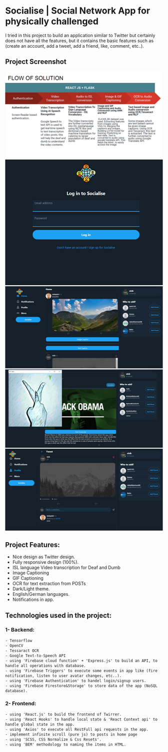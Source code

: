 # Socialise | Social Network App for physically challenged

I tried in this project to build an application similar to Twitter but certainly does not have all the features, but it contains the basic features such as (create an account, add a tweet, add a friend, like, comment, etc..).

## Project Screenshot
![Socialise screenshot](Screenshots/workflow.png)  
![Socialise screenshot](Screenshots/login.png)
![Socialise screenshot](Screenshots/home.png)
![Socialise screenshot](Screenshots/isl.png)  
![Socialise screenshot](Screenshots/others.png)  

## Project Features:
- Nice design as Twitter design.
- Fully responsive design (100%).
- ISL language Video transcription for Deaf and Dumb 
- Image Captioning 
- GIF Captioning
- OCR for text extraction from POSTs
- Dark/Light theme.
- English/German languages.
- Notifications in app.


## Technologies used in the project:
### 1- Backend:
    - Tensorflow
    - OpenCV
    - Tessaract OCR
    - Google Text-to-Speech API
    - using 'Firebase cloud function' + 'Express.js' to build an API, to handle all operations with database.
    - using 'Firebase Triggers' to execute some events in app like (fire notification, listen to user avatar changes, etc..).
    - using 'Firebase Authentication' to handel login/signup users.
    - using 'Firebase Firestore&Storage' to store data of the app (NoSQL database).

### 2- Frontend:
    - using 'React.js' to build the frontend of Twirrer.
    - using 'React Hooks' to handle local state & 'React Context api' to handle global state in the app.
    - using 'Axios' to execute all RestFull api requests in the app.
    - implement infinite scroll (pure js) to posts in home page
    - using 'SCSS, CSS Normalize & Css Resets'.
    - using 'BEM' methodology to naming the items in HTML.
